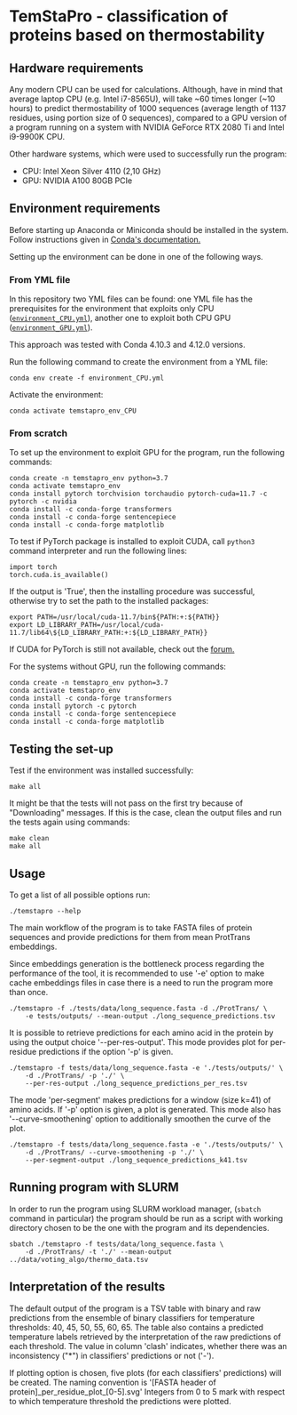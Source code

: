 # TemStaPro - classification of proteins based on thermostability

## Hardware requirements

Any modern CPU can be used for calculations. Although, have 
in mind that average laptop CPU (e.g. Intel i7-8565U), 
will take ~60 times longer (~10 hours) to predict thermostability of 1000 sequences (average length of 
1137 residues, using portion size of 0 sequences), 
compared to a GPU 
version of a program
running on a system with NVIDIA GeForce RTX 2080 Ti 
and Intel i9-9900K CPU.

Other hardware systems, which were used to successfully run the program:

- CPU: Intel Xeon Silver 4110 (2,10 GHz)
- GPU: NVIDIA A100 80GB PCIe

## Environment requirements

Before starting up Anaconda or Miniconda should be installed
in the system. Follow instructions given in 
[Conda's documentation.](https://docs.conda.io/projects/conda/en/latest/user-guide/install/linux.html)

Setting up the environment can be done in one of the following ways.

### From YML file

In this repository two YML files can be found: one YML file
has the prerequisites for the environment that exploits only 
CPU ([`environment_CPU.yml`](./environment_CPU.yml)), another one to exploit both CPU 
GPU ([`environment_GPU.yml`](./environment_GPU.yml)).

This approach was tested with Conda 4.10.3 and 4.12.0 versions.

Run the following command to create the environment from a 
YML file:
```
conda env create -f environment_CPU.yml
```

Activate the environment:
```
conda activate temstapro_env_CPU
```

### From scratch

To set up the environment to exploit GPU for the program, run the following commands:
```
conda create -n temstapro_env python=3.7
conda activate temstapro_env
conda install pytorch torchvision torchaudio pytorch-cuda=11.7 -c pytorch -c nvidia
conda install -c conda-forge transformers
conda install -c conda-forge sentencepiece
conda install -c conda-forge matplotlib
```

To test if PyTorch package is installed to exploit CUDA,
call `python3` command interpreter and run the 
following lines:
```
import torch
torch.cuda.is_available()
```

If the output is 'True', then the installing procedure was successful,
otherwise try to set the path to the installed packages:
```
export PATH=/usr/local/cuda-11.7/bin${PATH:+:${PATH}}
export LD_LIBRARY_PATH=/usr/local/cuda-11.7/lib64\${LD_LIBRARY_PATH:+:${LD_LIBRARY_PATH}}
```

If CUDA for PyTorch is still not available, check out the [forum.](https://github.com/pytorch/pytorch/issues/30664)

For the systems without GPU, run the following commands:
```
conda create -n temstapro_env python=3.7
conda activate temstapro_env
conda install -c conda-forge transformers
conda install pytorch -c pytorch
conda install -c conda-forge sentencepiece
conda install -c conda-forge matplotlib
```

## Testing the set-up

Test if the environment was installed successfully:
```
make all
```

It might be that the tests will not pass on the first
try because of "Downloading" messages. If this is 
the case, clean the output files
and run the tests again using commands:

```
make clean
make all
```

## Usage

To get a list of all possible options run:
```
./temstapro --help
```

The main workflow of the program is to take FASTA files of protein
sequences and provide predictions for them from mean ProtTrans embeddings. 

Since embeddings generation is the bottleneck process regarding 
the performance of the tool, it is recommended to use '-e' option 
to make cache embeddings files in case there is a need to run the 
program more than once.

```
./temstapro -f ./tests/data/long_sequence.fasta -d ./ProtTrans/ \
    -e tests/outputs/ --mean-output ./long_sequence_predictions.tsv
```

It is possible to retrieve predictions for each amino acid in the protein 
by using the output choice '--per-res-output'. This mode provides plot for per-residue
predictions if the option '-p' is given.

```
./temstapro -f tests/data/long_sequence.fasta -e './tests/outputs/' \
    -d ./ProtTrans/ -p './' \
    --per-res-output ./long_sequence_predictions_per_res.tsv
```

The mode 'per-segment' makes predictions for a window (size k=41) of 
amino acids. If '-p' option is given, a plot is generated. This mode also has 
'--curve-smoothening' option to additionally smoothen the curve of the plot.

```
./temstapro -f tests/data/long_sequence.fasta -e './tests/outputs/' \
    -d ./ProtTrans/ --curve-smoothening -p './' \
    --per-segment-output ./long_sequence_predictions_k41.tsv
```

## Running program with SLURM

In order to run the program using SLURM workload manager,
(`sbatch` command in particular) the program should be run 
as a script with working directory
chosen to be the one with the program and its dependencies.

```
sbatch ./temstapro -f tests/data/long_sequence.fasta \
    -d ./ProtTrans/ -t './' --mean-output ../data/voting_algo/thermo_data.tsv
```

## Interpretation of the results

The default output of the program is a TSV table with binary and raw predictions
from the ensemble of binary classifiers for temperature thresholds: 
40, 45, 50, 55, 60, 65. The table also contains a predicted temperature labels
retrieved by the interpretation of the raw predictions of each threshold. 
The value in column 'clash' indicates, whether there was an inconsistency ("\*") in 
classifiers' predictions or not ('-').

If plotting option is chosen, five plots (for each classifiers' predictions) 
will be created. The naming convention is 
'[FASTA header of protein]\_per\_residue\_plot\_[0-5].svg'
Integers from 0 to 5 mark with respect to which temperature threshold the predictions
were plotted. 
